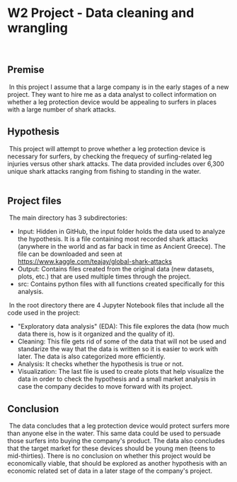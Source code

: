 # W2 Project - Data cleaning and wrangling
​
## Premise
​
In this project I assume that a large company is in the early stages of a new project. They want to hire me as a data analyst to collect information on whether a leg protection device would be appealing to surfers in places with a large number of shark attacks.
​
## Hypothesis
​
This project will attempt to prove whether a leg protection device is necessary for surfers, by checking the frequecy of surfing-related leg injuries versus other shark attacks. The data provided includes over 6,300 unique shark attacks ranging from fishing to standing in the water.  
​
## Project files
​
The main directory has 3 subdirectories:
* Input: Hidden in GitHub, the input folder holds the data used to analyze the hypothesis. It is a file containing most recorded shark attacks (anywhere in the world and as far back in time as Ancient Greece). The file can be downloaded and seen at https://www.kaggle.com/teajay/global-shark-attacks
* Output: Contains files created from the original data (new datasets, plots, etc.) that are used multiple times through the project.
* src: Contains python files with all functions created specifically for this analysis.

​
In the root directory there are 4 Jupyter Notebook files that include all the code used in the project:
* "Exploratory data analysis" (EDA): This file explores the data (how much data there is, how is it organized and the quality of it).
* Cleaning: This file gets rid of some of the data that will not be used and standarize the way that the data is written so it is easier to work with later. The data is also categorized more efficiently.
* Analysis: It checks whether the hypothesis is true or not.
* Visualization: The last file is used to create plots that help visualize the data in order to check the hypothesis and a small market analysis in case the company decides to move forward with its project.
​
## Conclusion
​
The data concludes that a leg protection device would protect surfers more than anyone else in the water. This same data could be used to persuade those surfers into buying the company's product. The data also concludes that the target market for these devices should be young men (teens to mid-thirties). There is no conclusion on whether this project would be economically viable, that should be explored as another hypothesis with an economic related set of data in a later stage of the company's project.